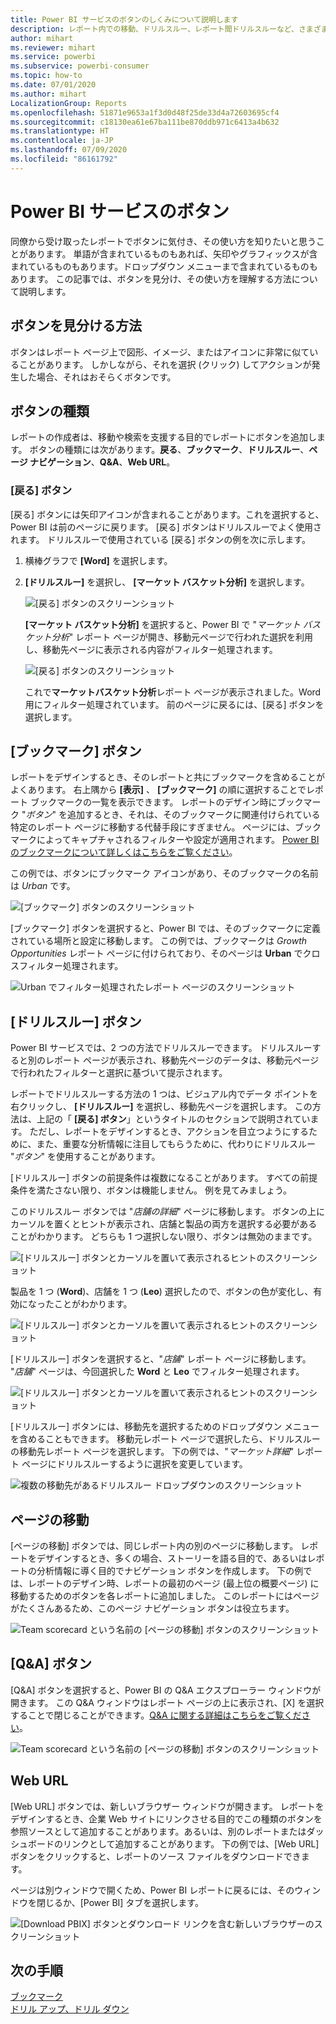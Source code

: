 ```yaml
---
title: Power BI サービスのボタンのしくみについて説明します
description: レポート内での移動、ドリルスルー、レポート間ドリルスルーなど、さまざまなアクションを起動する目的でボタンを利用できます。
author: mihart
ms.reviewer: mihart
ms.service: powerbi
ms.subservice: powerbi-consumer
ms.topic: how-to
ms.date: 07/01/2020
ms.author: mihart
LocalizationGroup: Reports
ms.openlocfilehash: 51871e9653a1f3d0d48f25de33d4a72603695cf4
ms.sourcegitcommit: c18130ea61e67ba111be870ddb971c6413a4b632
ms.translationtype: HT
ms.contentlocale: ja-JP
ms.lasthandoff: 07/09/2020
ms.locfileid: "86161792"
---
```

# <a name="buttons-in-the-power-bi-service"></a>Power BI サービスのボタン
同僚から受け取ったレポートでボタンに気付き、その使い方を知りたいと思うことがあります。 単語が含まれているものもあれば、矢印やグラフィックスが含まれているものもあります。ドロップダウン メニューまで含まれているものもあります。 この記事では、ボタンを見分け、その使い方を理解する方法について説明します。

## <a name="how-to-recognize-a-button"></a>ボタンを見分ける方法
ボタンはレポート ページ上で図形、イメージ、またはアイコンに非常に似ていることがあります。 しかしながら、それを選択 (クリック) してアクションが発生した場合、それはおそらくボタンです。

## <a name="types-of-buttons"></a>ボタンの種類
レポートの作成者は、移動や検索を支援する目的でレポートにボタンを追加します。 ボタンの種類には次があります。**戻る**、**ブックマーク**、**ドリルスルー**、**ページ ナビゲーション**、**Q&A**、**Web URL**。 

### <a name="back-buttons"></a>[戻る] ボタン 
[戻る] ボタンには矢印アイコンが含まれることがあります。これを選択すると、Power BI は前のページに戻ります。  [戻る] ボタンはドリルスルーでよく使用されます。 ドリルスルーで使用されている [戻る] ボタンの例を次に示します。

1. 横棒グラフで **[Word]** を選択します。
1. **[ドリルスルー]** を選択し、 **[マーケット バスケット分析]** を選択します。

    ![[戻る] ボタンのスクリーンショット](media/end-user-buttons/power-bi-drillthrough.png)

    **[マーケット バスケット分析]** を選択すると、Power BI で "*マーケット バスケット分析*" レポート ページが開き、移動元ページで行われた選択を利用し、移動先ページに表示される内容がフィルター処理されます。

    ![[戻る] ボタンのスクリーンショット](media/end-user-buttons/power-bi-go-back.png)

    これで**マーケットバスケット分析**レポート ページが表示されました。Word 用にフィルター処理されています。 前のページに戻るには、[戻る] ボタンを選択します。 

## <a name="bookmark-buttons"></a>[ブックマーク] ボタン
レポートをデザインするとき、そのレポートと共にブックマークを含めることがよくあります。 右上隅から **[表示]** 、 **[ブックマーク]** の順に選択することでレポート ブックマークの一覧を表示できます。 レポートのデザイン時にブックマーク "*ボタン*" を追加するとき、それは、そのブックマークに関連付けられている特定のレポート ページに移動する代替手段にすぎません。 ページには、ブックマークによってキャプチャされるフィルターや設定が適用されます。 [Power BI のブックマークについて詳しくはこちらをご覧ください](end-user-bookmarks.md)。 

この例では、ボタンにブックマーク アイコンがあり、そのブックマークの名前は *Urban* です。 

![[ブックマーク] ボタンのスクリーンショット](media/end-user-buttons/power-bi-bookmark.png)

[ブックマーク] ボタンを選択すると、Power BI では、そのブックマークに定義されている場所と設定に移動します。  この例では、ブックマークは *Growth Opportunities* レポート ページに付けられており、そのページは **Urban** でクロスフィルター処理されます。

![Urban でフィルター処理されたレポート ページのスクリーンショット](media/end-user-buttons/power-bi-urban.png)


## <a name="drillthrough-buttons"></a>[ドリルスルー] ボタン
Power BI サービスでは、2 つの方法でドリルスルーできます。 ドリルスルーすると別のレポート ページが表示され、移動先ページのデータは、移動元ページで行われたフィルターと選択に基づいて提示されます。

レポートでドリルスルーする方法の 1 つは、ビジュアル内でデータ ポイントを右クリックし、 **[ドリルスルー]** を選択し、移動先ページを選択します。 この方法は、上記の「 **[戻る] ボタン**」というタイトルのセクションで説明されています。 ただし、レポートをデザインするとき、アクションを目立つようにするために、また、重要な分析情報に注目してもらうために、代わりにドリルスルー "*ボタン*" を使用することがあります。  

[ドリルスルー] ボタンの前提条件は複数になることがあります。 すべての前提条件を満たさない限り、ボタンは機能しません。 例を見てみましょう。

このドリルスルー ボタンでは "*店舗の詳細*" ページに移動します。 ボタンの上にカーソルを置くとヒントが表示され、店舗と製品の両方を選択する必要があることがわかります。 どちらも 1 つ選択しない限り、ボタンは無効のままです。

![[ドリルスルー] ボタンとカーソルを置いて表示されるヒントのスクリーンショット](media/end-user-buttons/power-bi-drill-two-selections.png)

製品を 1 つ (**Word**)、店舗を 1 つ (**Leo**) 選択したので、ボタンの色が変化し、有効になったことがわかります。

![[ドリルスルー] ボタンとカーソルを置いて表示されるヒントのスクリーンショット](media/end-user-buttons/power-bi-select-both.png)

[ドリルスルー] ボタンを選択すると、"*店舗*" レポート ページに移動します。 "*店舗*" ページは、今回選択した **Word** と **Leo** でフィルター処理されます。

![[ドリルスルー] ボタンとカーソルを置いて表示されるヒントのスクリーンショット](media/end-user-buttons/power-bi-store.png)

[ドリルスルー] ボタンには、移動先を選択するためのドロップダウン メニューを含めることもできます。 移動元レポート ページで選択したら、ドリルスルーの移動先レポート ページを選択します。 下の例では、"*マーケット詳細*" レポート ページにドリルスルーするように選択を変更しています。 

![複数の移動先があるドリルスルー ドロップダウンのスクリーンショット](media/end-user-buttons/power-bi-destination.png)

## <a name="page-navigation"></a>ページの移動

[ページの移動] ボタンでは、同じレポート内の別のページに移動します。 レポートをデザインするとき、多くの場合、ストーリーを語る目的で、あるいはレポートの分析情報に導く目的でナビゲーション ボタンを作成します。 下の例では、レポートのデザイン時、レポートの最初のページ (最上位の概要ページ) に移動するためのボタンを各レポートに追加しました。 このレポートにはページがたくさんあるため、このページ ナビゲーション ボタンは役立ちます。

![Team scorecard という名前の [ページの移動] ボタンのスクリーンショット](media/end-user-buttons/power-bi-nav-button.png)


## <a name="qa-buttons"></a>[Q&A] ボタン 
[Q&A] ボタンを選択すると、Power BI の Q&A エクスプローラー ウィンドウが開きます。 この Q&A ウィンドウはレポート ページの上に表示され、[X] を選択することで閉じることができます。[Q&A に関する詳細はこちらをご覧ください](end-user-q-and-a.md)。

![Team scorecard という名前の [ページの移動] ボタンのスクリーンショット](media/end-user-buttons/power-bi-qna.png)

## <a name="web-url"></a>Web URL
[Web URL] ボタンでは、新しいブラウザー ウィンドウが開きます。 レポートをデザインするとき、企業 Web サイトにリンクさせる目的でこの種類のボタンを参照ソースとして追加することがあります。あるいは、別のレポートまたはダッシュボードのリンクとして追加することがあります。 下の例では、[Web URL] ボタンをクリックすると、レポートのソース ファイルをダウンロードできます。 

ページは別ウィンドウで開くため、Power BI レポートに戻るには、そのウィンドウを閉じるか、[Power BI] タブを選択します。

![[Download PBIX] ボタンとダウンロード リンクを含む新しいブラウザーのスクリーンショット](media/end-user-buttons/power-bi-url.png)

## <a name="next-steps"></a>次の手順
[ブックマーク](end-user-bookmarks.md)    
[ドリル アップ、ドリル ダウン](end-user-drill.md)
